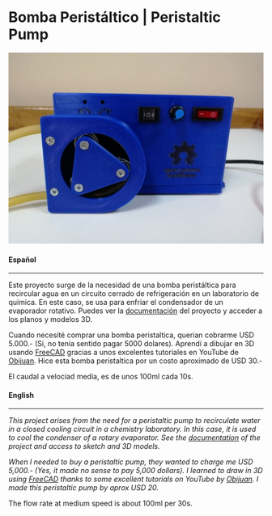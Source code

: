 # Bomba Peristáltico | Peristaltic Pump

![](pictures/pposh-1.jpg)

#### Español
* * * 
Este proyecto surge de la necesidad de una bomba peristáltica para recircular agua en un circuito cerrado de refrigeración en un laboratorio de química. En este caso, se usa para enfriar el condensador de un evaporador rotativo. Puedes ver la [documentación]() del proyecto y acceder a los planos y modelos 3D.

Cuando necesité comprar una bomba peristaltica, querian cobrarme USD 5.000.- (Si, no tenia sentido pagar 5000 dolares). Aprendí a dibujar en 3D usando [FreeCAD](https://www.freecad.org/) gracias a unos excelentes tutoriales en YouTube de [Obijuan](https://www.youtube.com/@ObijuanCube). Hice esta bomba peristaltica por un costo aproximado de USD 30.-

El caudal a velociad media, es de unos 100ml cada 10s.

#### English
* * * 
_This project arises from the need for a peristaltic pump to recirculate water in a closed cooling circuit in a chemistry laboratory. In this case, it is used to cool the condenser of a rotary evaporator. See the [documentation]() of the project and access to sketch and 3D models._

_When I needed to buy a peristaltic pump, they wanted to charge me USD 5,000.- (Yes, it made no sense to pay 5,000 dollars). I learned to draw in 3D using [FreeCAD](https://www.freecad.org/) thanks to some excellent tutorials on YouTube by [Obijuan](https://www.youtube.com/@ObijuanCube). I made this peristaltic pump by aprox USD 20._ 

The flow rate at medium speed is about 100ml per 30s.
